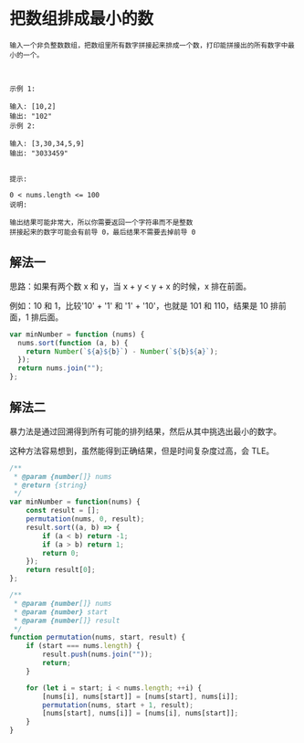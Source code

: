 # 把数组排成最小的数

```
输入一个非负整数数组，把数组里所有数字拼接起来排成一个数，打印能拼接出的所有数字中最小的一个。

 

示例 1:

输入: [10,2]
输出: "102"
示例 2:

输入: [3,30,34,5,9]
输出: "3033459"
 

提示:

0 < nums.length <= 100
说明:

输出结果可能非常大，所以你需要返回一个字符串而不是整数
拼接起来的数字可能会有前导 0，最后结果不需要去掉前导 0
```

## 解法一

思路：如果有两个数 x 和 y，当 x + y < y + x 的时候，x 排在前面。

例如：10 和 1，比较'10' + '1' 和 '1' + '10'，也就是 101 和 110，结果是 10 排前面，1 排后面。

```js
var minNumber = function (nums) {
  nums.sort(function (a, b) {
    return Number(`${a}${b}`) - Number(`${b}${a}`);
  });
  return nums.join("");
};
```


## 解法二

暴力法是通过回溯得到所有可能的排列结果，然后从其中挑选出最小的数字。

这种方法容易想到，虽然能得到正确结果，但是时间复杂度过高，会 TLE。

```js
/**
 * @param {number[]} nums
 * @return {string}
 */
var minNumber = function(nums) {
    const result = [];
    permutation(nums, 0, result);
    result.sort((a, b) => {
        if (a < b) return -1;
        if (a > b) return 1;
        return 0;
    });
    return result[0];
};

/**
 * @param {number[]} nums
 * @param {number} start
 * @param {number[]} result
 */
function permutation(nums, start, result) {
    if (start === nums.length) {
        result.push(nums.join(""));
        return;
    }

    for (let i = start; i < nums.length; ++i) {
        [nums[i], nums[start]] = [nums[start], nums[i]];
        permutation(nums, start + 1, result);
        [nums[start], nums[i]] = [nums[i], nums[start]];
    }
}
```